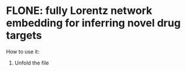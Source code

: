 # FLONE: fully Lorentz network embedding for inferring novel drug targets

How to use it:

1. Unfold the file

